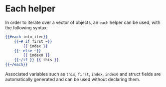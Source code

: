 # Each helper

In order to iterate over a vector of objects, an `each` helper can be used, with the following syntax:

```handlebars
{{#each into_iter}} 
    {{~# if first ~}}
        {{ index }} 
    {{~ else ~}}
        {{ index0 }} 
    {{~/if }} {{ this }} 
{{~/each}}
```

Associated variables such as  `this`, `first`, `index`, `index0` and struct fields are automatically generated
and can be used without declaring them.

